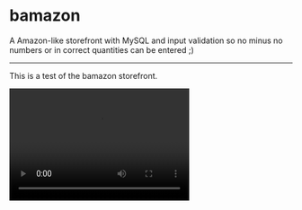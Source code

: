 # bamazon
A Amazon-like storefront with MySQL and input validation
so no minus no numbers or in correct quantities can be entered ;)

---

This is a test of the bamazon storefront.




<video src="/bamazon/video.mp4" width="320" height="200" controls preload></video>
